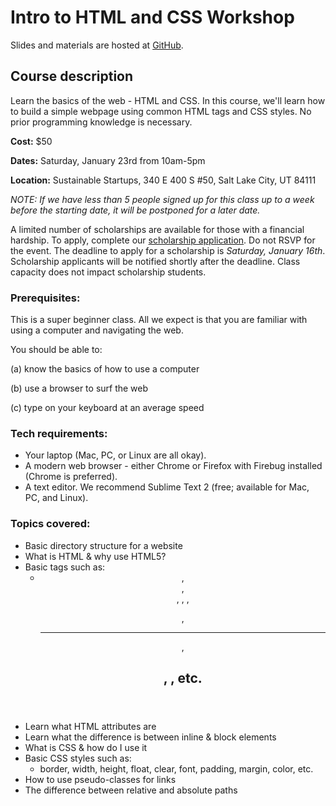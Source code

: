 # Intro to HTML and CSS Workshop

Slides and materials are hosted at [GitHub](https://github.com/gdiSLC/intro-to-html-css).

## Course description

Learn the basics of the web - HTML and CSS. In this course, we'll learn how to build a simple webpage using common HTML tags and CSS styles. No prior programming knowledge is necessary.

**Cost:** $50

**Dates:** Saturday, January 23rd from 10am-5pm

**Location:** Sustainable Startups, 340 E 400 S #50, Salt Lake City, UT 84111

_*NOTE:* If we have less than 5 people signed up for this class up to a week before the starting date, it will be postponed for a later date._

A limited number of scholarships are available for those with a financial hardship. To apply, complete our [scholarship application](https://docs.google.com/forms/d/1QvhrlamutZIP8mmBldHDkPEeGwcS4UQuzOvDPlxMW84/viewform). Do not RSVP for the event. The deadline to apply for a scholarship is *Saturday, January 16th*. Scholarship applicants will be notified shortly after the deadline. Class capacity does not impact scholarship students. 


### Prerequisites:

This is a super beginner class. All we expect is that you are familiar with using a computer and navigating the web.

You should be able to:

(a) know the basics of how to use a computer

(b) use a browser to surf the web

(c) type on your keyboard at an average speed


### Tech requirements:

 - Your laptop (Mac, PC, or Linux are all okay).
 - A modern web browser - either Chrome or Firefox with Firebug installed (Chrome is preferred).
 - A text editor. We recommend Sublime Text 2 (free; available for Mac, PC, and Linux).


### Topics covered:

 - Basic directory structure for a website
 - What is HTML & why use HTML5?
 - Basic tags such as:
 	- <header>, <section>, <footer>, <a>, <img>, <p>, <hr>, <h1>, <span>, etc.
 - Learn what HTML attributes are
 - Learn what the difference is between inline & block elements
 - What is CSS & how do I use it
 - Basic CSS styles such as:
 	- border, width, height, float, clear, font, padding, margin, color, etc.
 - How to use pseudo-classes for links
 - The difference between relative and absolute paths

